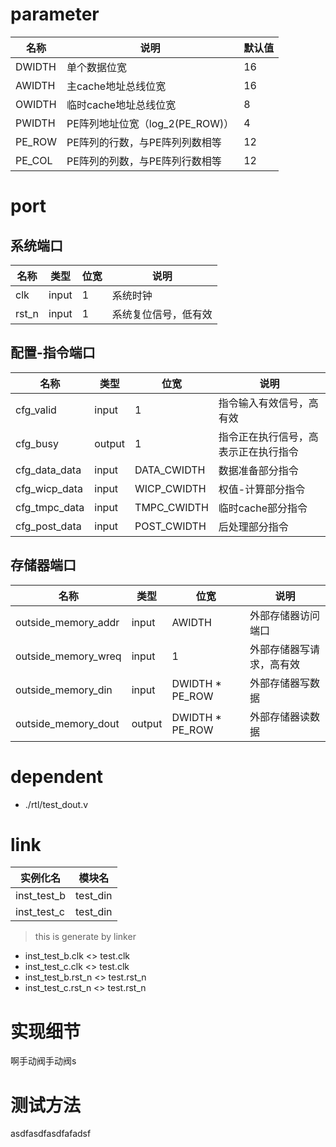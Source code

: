 # parameter

| 名称   | 说明                               | 默认值 |
| ------ | ---------------------------------- | ------ |
| DWIDTH | 单个数据位宽                       | 16     |
| AWIDTH | 主cache地址总线位宽                | 16     |
| OWIDTH | 临时cache地址总线位宽              | 8      |
| PWIDTH | PE阵列地址位宽（log_2(PE\_ROW)） | 4      |
| PE_ROW | PE阵列的行数，与PE阵列列数相等     | 12     |
| PE_COL | PE阵列的列数，与PE阵列行数相等     | 12     |

# port

## 系统端口

| 名称  | 类型  | 位宽 | 说明                 |
| ----- | ----- | ---- | -------------------- |
| clk   | input | 1    | 系统时钟             |
| rst_n | input | 1    | 系统复位信号，低有效 |

## 配置-指令端口

| 名称          | 类型   | 位宽        | 说明                                 |
| ------------- | ------ | ----------- | ------------------------------------ |
| cfg_valid     | input  | 1           | 指令输入有效信号，高有效             |
| cfg_busy      | output | 1           | 指令正在执行信号，高表示正在执行指令 |
| cfg_data_data | input  | DATA_CWIDTH | 数据准备部分指令                     |
| cfg_wicp_data | input  | WICP_CWIDTH | 权值-计算部分指令                    |
| cfg_tmpc_data | input  | TMPC_CWIDTH | 临时cache部分指令                    |
| cfg_post_data | input  | POST_CWIDTH | 后处理部分指令                       |

## 存储器端口

| 名称                | 类型   | 位宽             | 说明                     |
| ------------------- | ------ | ---------------- | ------------------------ |
| outside_memory_addr | input  | AWIDTH           | 外部存储器访问端口       |
| outside_memory_wreq | input  | 1                | 外部存储器写请求，高有效 |
| outside_memory_din  | input  | DWIDTH * PE_ROW | 外部存储器写数据         |
| outside_memory_dout | output | DWIDTH * PE_ROW | 外部存储器读数据         |

# dependent

- ./rtl/test_dout.v

# link

| 实例化名    | 模块名    |
| ----------- | --------- |
| inst_test_b | test_din   |
| inst_test_c | test_din   |


> this is generate by linker
- inst_test_b.clk <> test.clk
- inst_test_c.clk <> test.clk
- inst_test_b.rst_n <> test.rst_n
- inst_test_c.rst_n <> test.rst_n

# 实现细节

啊手动阀手动阀s

# 测试方法

asdfasdfasdfafadsf